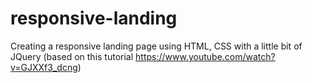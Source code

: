 # responsive-landing
Creating a responsive landing page using HTML, CSS with a little bit of JQuery (based on this tutorial https://www.youtube.com/watch?v=GJXXf3_dcng)
